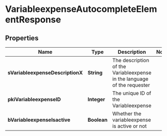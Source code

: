 

# VariableexpenseAutocompleteElementResponse

## Properties

Name | Type | Description | Notes
------------ | ------------- | ------------- | -------------
**sVariableexpenseDescriptionX** | **String** | The description of the Variableexpense in the language of the requester | 
**pkiVariableexpenseID** | **Integer** | The unique ID of the Variableexpense | 
**bVariableexpenseIsactive** | **Boolean** | Whether the variableexpense is active or not | 




